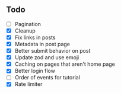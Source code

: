 ## Todo

- [ ] Pagination
- [x] Cleanup
- [x] Fix links in posts
- [x] Metadata in post page
- [x] Better submit behavior on post
- [x] Update zod and use emoji
- [x] Caching on pages that aren't home page
- [x] Better login flow
- [ ] Order of events for tutorial
- [x] Rate limiter
